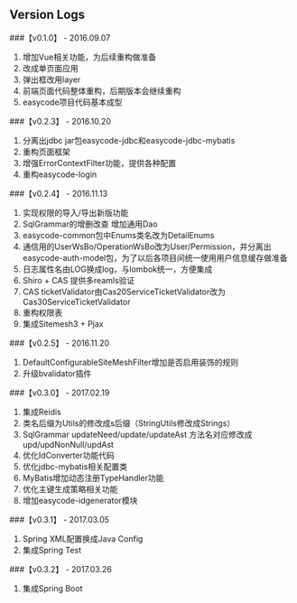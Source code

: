 ## Version Logs

###【v0.1.0】 - 2016.09.07

1. 增加Vue相关功能，为后续重构做准备
2. 改成单页面应用
3. 弹出框改用layer
4. 前端页面代码整体重构，后期版本会继续重构
5. easycode项目代码基本成型

###【v0.2.3】 - 2016.10.20

1. 分离出jdbc jar包easycode-jdbc和easycode-jdbc-mybatis
2. 重构页面框架
3. 增强ErrorContextFilter功能，提供各种配置
4. 重构easycode-login

###【v0.2.4】 - 2016.11.13

1. 实现权限的导入/导出新版功能
2. SqlGrammar的增删改查	增加通用Dao
3. easycode-common包中Enums类名改为DetailEnums
4. 通信用的UserWsBo/OperationWsBo改为User/Permission，并分离出easycode-auth-model包，为了以后各项目间统一使用用户信息缓存做准备
5. 日志属性名由LOG换成log，与lombok统一，方便集成
6. Shiro + CAS 提供多reamls验证
7. CAS ticketValidator由Cas20ServiceTicketValidator改为Cas30ServiceTicketValidator
8. 重构权限表
9. 集成Sitemesh3 + Pjax

###【v0.2.5】 - 2016.11.20

1. DefaultConfigurableSiteMeshFilter增加是否启用装饰的规则
2. 升级bvalidator插件

###【v0.3.0】 - 2017.02.19

1. 集成Reidis
2. 类名后缀为Utils的修改成s后缀（StringUtils修改成Strings）
3. SqlGrammar updateNeed/update/updateAst 方法名对应修改成 upd/updNonNull/updAst
4. 优化IdConverter功能代码
5. 优化jdbc-mybatis相关配置类
6. MyBatis增加动态注册TypeHandler功能
7. 优化主键生成策略相关功能
8. 增加easycode-idgenerator模块

###【v0.3.1】 - 2017.03.05

1. Spring XML配置换成Java Config
2. 集成Spring Test

###【v0.3.2】 - 2017.03.26

1. 集成Spring Boot
